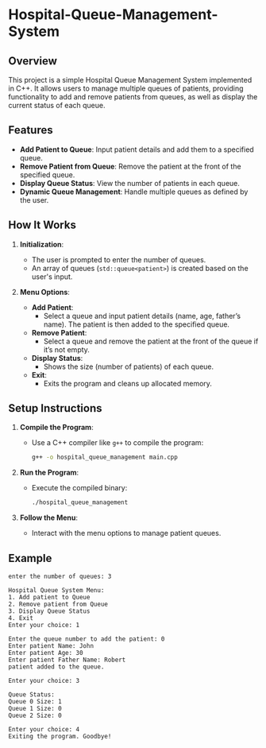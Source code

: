# Hospital-Queue-Management-System

## Overview

This project is a simple Hospital Queue Management System implemented in C++. It allows users to manage multiple queues of patients, providing functionality to add and remove patients from queues, as well as display the current status of each queue.

## Features

- **Add Patient to Queue**: Input patient details and add them to a specified queue.
- **Remove Patient from Queue**: Remove the patient at the front of the specified queue.
- **Display Queue Status**: View the number of patients in each queue.
- **Dynamic Queue Management**: Handle multiple queues as defined by the user.

## How It Works

1. **Initialization**:
   - The user is prompted to enter the number of queues. 
   - An array of queues (`std::queue<patient>`) is created based on the user's input.

2. **Menu Options**:
   - **Add Patient**: 
     - Select a queue and input patient details (name, age, father’s name). The patient is then added to the specified queue.
   - **Remove Patient**: 
     - Select a queue and remove the patient at the front of the queue if it’s not empty.
   - **Display Status**: 
     - Shows the size (number of patients) of each queue.
   - **Exit**: 
     - Exits the program and cleans up allocated memory.

## Setup Instructions

1. **Compile the Program**:
   - Use a C++ compiler like `g++` to compile the program:
     ```bash
     g++ -o hospital_queue_management main.cpp
     ```

2. **Run the Program**:
   - Execute the compiled binary:
     ```bash
     ./hospital_queue_management
     ```

3. **Follow the Menu**:
   - Interact with the menu options to manage patient queues.

## Example

```plaintext
enter the number of queues: 3

Hospital Queue System Menu:
1. Add patient to Queue
2. Remove patient from Queue
3. Display Queue Status
4. Exit
Enter your choice: 1

Enter the queue number to add the patient: 0
Enter patient Name: John
Enter patient Age: 30
Enter patient Father Name: Robert
patient added to the queue.

Enter your choice: 3

Queue Status:
Queue 0 Size: 1
Queue 1 Size: 0
Queue 2 Size: 0

Enter your choice: 4
Exiting the program. Goodbye!
```
 
